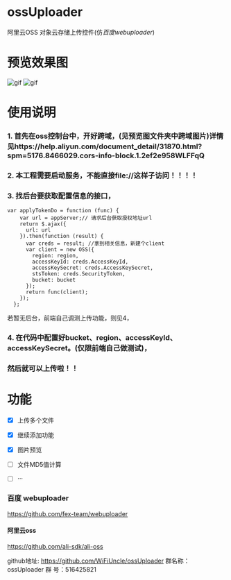 
# ossUploader #
阿里云OSS 对象云存储上传控件(仿*百度webuploader*) 
# 预览效果图 #
![gif](https://github.com/WiFiUncle/ossUploader/blob/master/%E9%A2%84%E8%A7%88%E5%9B%BE/oss%E4%B8%8A%E4%BC%A0.gif)
![gif](https://github.com/WiFiUncle/ossUploader/blob/master/%E9%A2%84%E8%A7%88%E5%9B%BE/oss%E4%B8%8A%E4%BC%A03.png)

# 使用说明 #
### 1. 首先在oss控制台中，开好跨域，(见预览图文件夹中跨域图片)详情见https://help.aliyun.com/document_detail/31870.html?spm=5176.8466029.cors-info-block.1.2ef2e958WLFFqQ
### 2. 本工程需要启动服务，不能直接file://这样子访问！！！！
### 3. 找后台要获取配置信息的接口，
   ```
   var applyTokenDo = function (func) {
       var url = appServer;// 请求后台获取授权地址url
       return $.ajax({
         url: url
       }).then(function (result) {
         var creds = result; //拿到相关信息，新建个client
         var client = new OSS({
           region: region,
           accessKeyId: creds.AccessKeyId,
           accessKeySecret: creds.AccessKeySecret,
           stsToken: creds.SecurityToken,
           bucket: bucket
         });
         return func(client);
       });
     };
   ```
   若暂无后台，前端自己调测上传功能，则见4，
### 4. 在代码中配置好bucket、region、accessKeyId、accessKeySecret。(仅限前端自己做测试)，
### 然后就可以上传啦！！


# 功能 #
- [x] 上传多个文件
- [x] 继续添加功能
- [x] 图片预览
- [ ] 文件MD5值计算
- [ ] ···


### 百度 webuploader ### 
https://github.com/fex-team/webuploader

#### 阿里云oss ### 
https://github.com/ali-sdk/ali-oss

github地址: https://github.com/WiFiUncle/ossUploader
群名称：ossUploader
群   号：516425821

